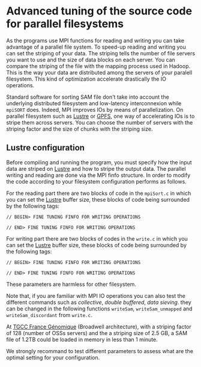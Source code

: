 # Advanced tuning of the source code for parallel filesystems

As the programs use MPI functions for reading and writing you can take advantage of a parallel file system. To speed-up reading and writing you can set the striping of your data. The striping tells the number of file servers you want to use and the size of data blocks on each server. You can compare the striping of the file with the mapping process used in Hadoop. This is the way your data are distributed among the servers of your paralell filesystem. This kind of optimization accelerate drastically the IO operations.

Standard software for sorting SAM file don't take into account the underlying distributed filesystem and low-latency interconnexion while `mpiSORT` does. Indeed, MPI improves IOs by means of parallelization. On parallel filesystem such as [Lustre](http://lustre.org/) or [GPFS](https://en.wikipedia.org/wiki/IBM_Spectrum_Scale), one way of accelerating IOs is to stripe them across servers. You can choose the number of servers with the striping factor and the size of chunks with the striping size. 

## Lustre configuration

Before compiling and running the program, you must specify how the input data are striped on [Lustre](http://lustre.org/) and how to stripe the output data. The parallel writing and reading are done via the MPI finfo structure. In order to modify the code according to your filesystem configuration performs as follows.


For the reading part there are two blocks of code in the `mpiSort.c` in which you can set the [Lustre](http://lustre.org/) buffer size, these blocks of code being surrounded by the following tags:

```
// BEGIN> FINE TUNING FINFO FOR WRITING OPERATIONS

// END> FINE TUNING FINFO FOR WRITING OPERATIONS
```

For writing part there are two blocks of codes in the `write.c` in which you can set the [Lustre](http://lustre.org/) buffer size, these blocks of code being surrounded by the following tags:

```
// BEGIN> FINE TUNING FINFO FOR WRITING OPERATIONS

// END> FINE TUNING FINFO FOR WRITING OPERATIONS
```

These parameters are harmless for other filesystem.

Note that, if you are familiar with MPI IO operations you can also test the different commands such as *collective*, *double buffered*, *data sieving*. they can be changed in the following functions `writeSam`, `writeSam_unmapped` and `writeSam_discordant` from `write.c`.

 At [TGCC France Génomique](https://www.france-genomique.org/plateformes-et-equipements/plateforme-tgcc-arpajon/) (Broadwell architecture), with a striping factor of 128 (number of OSSs servers) and the a striping size of 2.5 GB, a SAM file of 1.2TB could be loaded in memory in less than 1 minute.

We strongly recommand to test different parameters to assess what are the optimal setting for your configuration.
